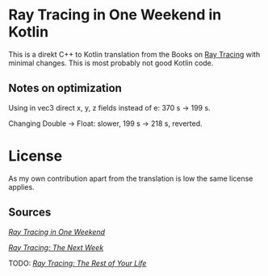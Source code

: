 
# Ray Tracing in One Weekend in Kotlin

This is a direkt C++ to Kotlin translation from the Books on [Ray Tracing](https://raytracing.github.io/) with minimal changes.
This is most probably not good Kotlin code.


## Notes on optimization

Using in vec3 direct x, y, z fields instead of e: 370 s -> 199 s.

Changing Double -> Float: slower, 199 s -> 218 s, reverted.


# License

As my own contribution apart from the translation is low the same license applies.


## Sources

[_Ray Tracing in One Weekend_](https://raytracing.github.io/books/RayTracingInOneWeekend.html)

[_Ray Tracing: The Next Week_](https://raytracing.github.io/books/RayTracingTheNextWeek.html)

TODO: [_Ray Tracing: The Rest of Your Life_](https://raytracing.github.io/books/RayTracingTheRestOfYourLife.html)

